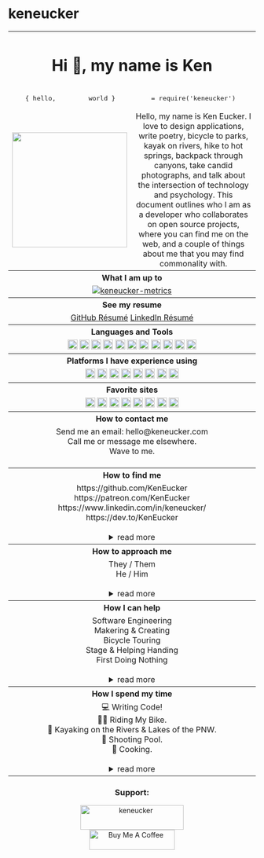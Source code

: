 # keneucker

<table>
  <tr>
    <th align="center" colspan="3"><h1 align="center">Hi 👋, my name is Ken</h1></th>
  </tr>
  <tr>
    <td align="center">
      <pre>{ hello,</pre>
    </td>
    <td align="center">
      <pre>world }</pre>
    </td>
    <td align="center" colspan="3">
      <pre>= require('keneucker')</pre>
    </td>
  </tr>

  <tr>
    <td colspan="2">
      <img
        width="234"
        height="234"
        src="https://keneucker.com/public/img/KenEucker-Octocat-large.png"
      />
    </td>
    <td colspan="1" align="center">
      Hello, my name is Ken Eucker. I love to design applications, write poetry, bicycle to parks,
      kayak on rivers, hike to hot springs, backpack through canyons, take candid photographs, and
      talk about the intersection of technology and psychology. This document outlines who I am as a
      developer who collaborates on open source projects, where you can find me on the web, and a
      couple of things about me that you may find commonality with.
    </td>
  </tr>
  
  <tr>
    <th align="center" colspan="3">What I am up to</th>
  </tr>
  <tr>
    <td align="center" colspan="3">
	<a href="https://metrics.lecoq.io/keneucker"><img src="https://metrics.lecoq.io/keneucker?template=classic&config.timezone=America%2FLos_Angeles" alt="keneucker-metrics" /></a><br>
    </td>
  </tr>
  <tr>
    <th align="center" colspan="3">See my resume</th>
  </tr>
  <tr>
    <td align="center" colspan="3">
	    <a href="https://resume.github.io/?keneucker">GitHub Résumé</a>
	    <a href="https://www.keneucker.com/public/doc/Ken_Eucker_Resume_2022.pdf">LinkedIn Résumé</a>
    </td>
  </tr>
  
  <tr>
    <th align="center" colspan="3">Languages and Tools</th>
  </tr>
  <tr>
    <td align="center" colspan="3">
	<code><img height="20" src="https://cdn.jsdelivr.net/npm/simple-icons@3.12.2/icons/html5.svg"></code>
	<code><img height="20" src="https://cdn.jsdelivr.net/npm/simple-icons@3.12.2/icons/css3.svg"></code>
	<code><img height="20" src="https://cdn.jsdelivr.net/npm/simple-icons@3.12.2/icons/javascript.svg"></code>
	<code><img height="20" src="https://cdn.jsdelivr.net/npm/simple-icons@3.12.2/icons/git.svg"></code>
	<code><img height="20" src="https://cdn.jsdelivr.net/npm/simple-icons@3.12.2/icons/jquery.svg"></code>
	<code><img height="20" src="https://cdn.jsdelivr.net/npm/simple-icons@3.12.2/icons/ionic.svg"></code>
	<code><img height="20" src="https://cdn.jsdelivr.net/npm/simple-icons@3.12.2/icons/mysql.svg"></code>
	<code><img height="20" src="https://cdn.jsdelivr.net/npm/simple-icons@3.12.2/icons/node-dot-js.svg"></code>
	<code><img height="20" src="https://cdn.jsdelivr.net/npm/simple-icons@3.12.2/icons/typescript.svg"></code>
	<code><img height="20" src="https://cdn.jsdelivr.net/npm/simple-icons@3.12.2/icons/react.svg"></code>
	<code><img height="20" src="https://cdn.jsdelivr.net/npm/simple-icons@3.12.2/icons/vue-dot-js.svg"></code>
  </tr>
  <tr>
    <th align="center" colspan="3">Platforms I have experience using</th>
  </tr>
  <tr>
    <td align="center" colspan="3">
	<code><img height="20" src="https://cdn.jsdelivr.net/npm/simple-icons@3.12.2/icons/amazonaws.svg"></code>
	<code><img height="20" src="https://cdn.jsdelivr.net/npm/simple-icons@3.12.2/icons/googlecloud.svg"></code>
	<code><img height="20" src="https://cdn.jsdelivr.net/npm/simple-icons@3.12.2/icons/imgur.svg"></code>
	<code><img height="20" src="https://cdn.jsdelivr.net/npm/simple-icons@3.12.2/icons/letsencrypt.svg"></code>
	<code><img height="20" src="https://cdn.jsdelivr.net/npm/simple-icons@3.12.2/icons/loom.svg"></code>
	<code><img height="20" src="https://cdn.jsdelivr.net/npm/simple-icons@3.12.2/icons/netlify.svg"></code>
	<code><img height="20" src="https://cdn.jsdelivr.net/npm/simple-icons@3.12.2/icons/npm.svg"></code>
	<code><img height="20" src="https://cdn.jsdelivr.net/npm/simple-icons@3.12.2/icons/reddit.svg"></code>
  </tr>
  <tr>
    <th align="center" colspan="3">Favorite sites</th>
  </tr>
  <tr>
    <td align="center" colspan="3">
	<code><img height="20" src="https://cdn.jsdelivr.net/npm/simple-icons@3.12.2/icons/github.svg"></code>
	<code><img height="20" src="https://cdn.jsdelivr.net/npm/simple-icons@3.12.2/icons/google.svg"></code>
	<code><img height="20" src="https://cdn.jsdelivr.net/npm/simple-icons@3.12.2/icons/stackoverflow.svg"></code>
	<code><img height="20" src="https://cdn.jsdelivr.net/npm/simple-icons@3.12.2/icons/youtube.svg"></code>
	<code><img height="20" src="https://cdn.jsdelivr.net/npm/simple-icons@3.12.2/icons/steam.svg"></code>
	<code><img height="20" src="https://cdn.jsdelivr.net/npm/simple-icons@3.12.2/icons/freecodecamp.svg"></code>
	<code><img height="20" src="https://cdn.jsdelivr.net/npm/simple-icons@3.12.2/icons/w3c.svg"></code>
	<code><img height="20" src="https://cdn.jsdelivr.net/npm/simple-icons@3.12.2/icons/stackoverflow.svg"></code>
  </tr>
  <tr>
    <th align="center" colspan="3">How to contact me</th>
  </tr>
  <tr>
    <td align="center" colspan="3">
      Send me an email: hello@keneucker.com<br />
      Call me or message me elsewhere.<br />
      Wave to me.<br /><br />
    </td>
  </tr>

  <tr>
    <th align="center" colspan="3">How to find me</th>
  </tr>
  <tr>
    <td align="center" colspan="3">
      https://github.com/KenEucker<br />
      https://patreon.com/KenEucker<br />
      https://www.linkedin.com/in/keneucker/<br />
	  https://dev.to/KenEucker<br />
	  <br />
      <details>
        <summary>read more</summary>
        <br />
        I currently live in Portland, Oregon and work remotely with clients and colleagues from all
        over the world. If you're biking around the city I am in you just might run into me. ;)<br />
        On the internet I keep things pretty simple and use my first and last name most places, so
        I've got https://keneucker.com as a general landing page, but if you're looking for me
        elsewhere just try my name.
      </details>
    </td>
  </tr>

  <tr>
    <th align="center" colspan="3">How to approach me</th>
  </tr>
  <tr>
    <td align="center" colspan="3">
      They / Them<br />
	  He / Him<br />
	  <br />
      <details>
        <summary>read more</summary>
        <br />
        I work well with direct communication and honesty, and also with asynchronous communication.
        Direct messages and emails allow me to prioritize my present moment and gives me an
        opportunity to respond at a time when my full attention can be given to the conversation. If
        you can, please let me know; what you have, what you are looking to achieve, how I can help, 
        and any expectations you might have for my response. 
        <br />
        <br />
        I am often focused and intentional in how I go about my day so a laugh, walk around the block, 
        or nice chat over a meal is a welcomed opportunity to get to know me better. We all have good 
        and bad days, productive days and days where you spend the entire time blocked. I find that 
        there are times when I am more available for random chats and distractions, and that there are 
        times when I am best left to my own schedule with my head down on the task at hand. I rarely 
        take myself "offline", but I will let you know quite immediately if I am too busy to connect.
      </details>
    </td>
  </tr>

  <tr>
    <th align="center" colspan="3">How I can help</th>
  </tr>
  <tr>
    <td align="center" colspan="3">
      Software Engineering<br />Makering & Creating<br />
      Bicycle Touring<br />
      Stage & Helping Handing<br />
	  First Doing Nothing<br />
	  <br />
      <details>
        <summary>read more</summary>
        <br />
        I really enjoy helping people become more efficient at what they are doing and providing
        solutions for people when they have an idea of what they want with what they have. Software
        Engineering projects aside, I also like to make myself available to actively participate in
        my community and environment. I think it's important to have support roles in every group
        and am a willing volunteer for most positions both in a professional and personal capacity.
        I make a good second in command and an even better self starting laborer. I think
        collaboration and communication are the best ways to accomplish a task with others and I
        have found a lot of success in talking through my thought process with others. We're all in
        this together. In addition to my software skills, I also have a fair amount of experience
        helping people in other ways. I have participated in building and supporting the;
        transportation, setup and teardown of large scale interactive art. I have lead small group
        bicycle tours, individual cycling adventures, and mass city-wide cycling events. I have
        joined peer support roles at various events and functions, ranging from de-escalation to
        incident command management.
      </details>
    </td>
  </tr>

  <tr>
    <th align="center" colspan="3">How I spend my time</th>
  </tr>
  <tr>
    <td align="center" colspan="3">
      💻 Writing Code!<br />
      🚴🏼‍ Riding My Bike.<br />
      🚣‍ Kayaking on the Rivers & Lakes of the PNW.<br />
      🎱 Shooting Pool.<br />
	  🍳 Cooking.<br />
	  <br />
      <details>
        <summary>read more</summary>
        <br />
        My schedule changes a lot with the seasons, but there are several constants to how I spend
        my time. One of those constats is riding my bicycle. I bike commute and travel with a
        backback and two waterbottles in the summertime, and I bike commute in the winter with
        raingear and two panniers. I like to ride for fun, for errands, with groups, and totally
        alone. I also really love to go kayaking on rivers and lakes all over the Pacific Northwest,
        and have made it a constant to meditate on the river at least once a month. It is my goal to
        have paddled in every body of water in Oregon.
        <br />
        <br />
        I also like to be out in the woods on trails, campsites, near mountains, and on rivers. I
        like to sit and stare at viewpoints high and low while having philisophical conversations
        about everything in life from feelings to adventures to technology and the study of all
        things. I like to work on crafts, tinker with electronics, and build things out of wood or
        metal or glass or ceramic. I like to take photographs and have been learning how to fly +
        shoot video with a drone.
        <br />
        <br />
        I also spend a lot of time on my computer when I'm not out and about, creating software
        solutions for problems big and small or non-existant at all. I am constantly learning. I
        find web development to be a lot of fun and I'll create new websites regularly without much
        thought. My career is important to me and I spend a lot of time discovering new platforms
        and programming techniques in order to grow my skills and knowledge. I find my work to be
        rewarding, creative, and inspiring in a lot of ways.
        <br />
        <br />
        I am nomadic. I love to travel and be in a constant state of movement, at times of my life.
        As a self employed engineer, I work 100% remotely for all of my clients and prefer this to
        any other working arrangement. I have had the privilege of being able to travel and work at
        the same time and I feel that all people who only need a laptop and the internet to complete
        their work deserve the same privilege.
      </details>
    </td>
  </tr>
</table>

<h3 align="center">Support:</h3>
<p align="center"><a href="https://www.buymeacoffee.com/keneucker"> <img src="https://cdn.buymeacoffee.com/buttons/v2/default-yellow.png" height="50" width="210" alt="keneucker" /></a><br>
<a href="https://ko-fi.com/keneucker" target="_blank"><img src="https://ko-fi.com/img/githubbutton_sm.svg" alt="Buy Me A Coffee" height="41" width="174"></a></p>
